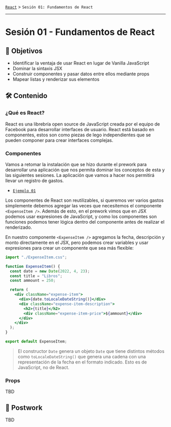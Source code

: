 [`React`](../README.md) > `Sesión 01: Fundamentos de React`

---

# Sesión 01 - Fundamentos de React

## 🎯 Objetivos

- Identificar la ventaja de usar React en lugar de Vanilla JavaScript
- Dominar la sintaxis JSX
- Construir componentes y pasar datos entre ellos mediante props
- Mapear listas y renderizar sus elementos

## 🛠 Contenido

### ¿Qué es React?

React es una librebría open source de JavaScript creada por el equipo de Facebook para desarrollar interfaces de usuario. React está basado en componentes, estos son como piezas de lego independientes que se pueden componer para crear interfaces complejas.

### Componentes

Vamos a retomar la instalación que se hizo durante el prework para desarrollar una aplicación que nos permita dominar los conceptos de esta y las siguientes sesiones. La aplicación que vamos a hacer nos permitirá llevar un registro de gastos.

- [`Ejemplo 01`](Ejemplo-01/Readme.md)

Los componentes de React son reutilizables, si queremos ver varios gastos simplemente debemos agregar las veces que necesitemos el componente `<ExpenseItem />`. Además de esto, en el prework vimos que en JSX podemos usar expresiones de JavaScript, y como los componentes son funciones podemos tener lógica dentro del componente antes de realizar el renderizado.

En nuestro componente `<ExpenseItem />` agregamos la fecha, descripción y monto directamente en el JSX, pero podemos crear variables y usar expresiones para crear un componente que sea más flexible:

```jsx
import "./ExpenseItem.css";

function ExpenseItem() {
  const date = new Date(2022, 4, 23);
  const title = "Libros";
  const ammount = 250;

  return (
    <div className="expense-item">
      <div>{date.toLocaleDateString()}</div>
      <div className="expense-item-description">
        <h2>{title}</h2>
        <div className="expense-item-price">${ammount}</div>
      </div>
    </div>
  );
}

export default ExpenseItem;
```

> El constructor `Date` genera un objeto `Date` que tiene distintos métodos como `toLocaleDateString()` que genera una cadena con una representación de la fecha en el formato indicado. Esto es de JavaScript, no de React.

### Props

TBD

## 📝 Postwork

TBD
